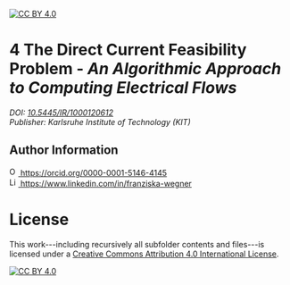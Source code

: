 [![CC BY 4.0][cc-by-shield]][cc-by]

# 4 The Direct Current Feasibility Problem - _An Algorithmic Approach to Computing Electrical Flows_
_DOI: [10.5445/IR/1000120612][doi-phd-thesis]_<br/>
_Publisher: Karlsruhe Institute of Technology (KIT)_<br/>

## Author Information
<a href="https://orcid.org/0000-0001-5146-4145">
<img alt="ORCID logo" src="https://info.orcid.org/wp-content/uploads/2019/11/orcid_16x16.png" width="16" height="16" />
https://orcid.org/0000-0001-5146-4145
</a><br/>
<a href="https://www.linkedin.com/in/franziska-wegner">
<img alt="LinkedIn logo" src="https://content.linkedin.com/content/dam/me/business/en-us/amp/brand-site/v2/bg/LI-Bug.svg.original.svg" width="16" height="16" />
https://www.linkedin.com/in/franziska-wegner
</a>

# License
This work---including recursively all subfolder contents and files---is licensed under a
[Creative Commons Attribution 4.0 International License][cc-by].

[![CC BY 4.0][cc-by-image]][cc-by]

[cc-by]: http://creativecommons.org/licenses/by/4.0/
[cc-by-image]: https://i.creativecommons.org/l/by/4.0/88x31.png
[cc-by-shield]: https://img.shields.io/badge/License-CC%20BY%204.0-lightgrey.svg
[doi-phd-thesis]: http://dx.doi.org/10.5445/IR/1000120612
